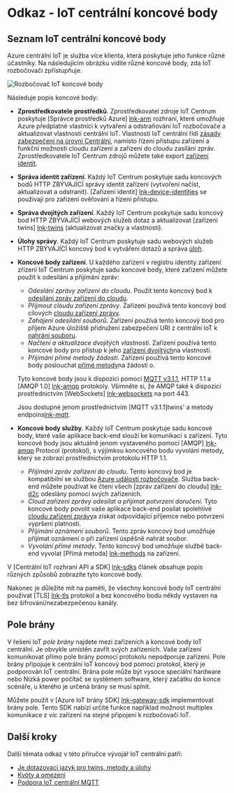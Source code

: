 <properties
 pageTitle="Příručka vývojáře – koncové body IoT centrální | Microsoft Azure"
 description="Azure IoT centrální vývojář Průvodce - referenční informace o IoT centrální koncové body"
 services="iot-hub"
 documentationCenter=".net"
 authors="dominicbetts"
 manager="timlt"
 editor=""/>

<tags
 ms.service="iot-hub"
 ms.devlang="multiple"
 ms.topic="article"
 ms.tgt_pltfrm="na"
 ms.workload="na"
 ms.date="09/30/2016" 
 ms.author="dobett"/>

# <a name="reference---iot-hub-endpoints"></a>Odkaz - IoT centrální koncové body

## <a name="list-of-iot-hub-endpoints"></a>Seznam IoT centrální koncové body

Azure centrální IoT je služba více klienta, která poskytuje jeho funkce různé účastníky. Na následujícím obrázku vidíte různé koncové body, zda IoT rozbočovači zpřístupňuje.

![Rozbočovač IoT koncové body][img-endpoints]

Následuje popis koncové body:

* **Zprostředkovatele prostředků**. Zprostředkovatel zdroje IoT Centrum poskytuje [Správce prostředků Azure] [ lnk-arm] rozhraní, které umožňuje Azure předplatné vlastníci k vytváření a odstraňování IoT rozbočovače a aktualizovat vlastnosti centrální IoT. Vlastnosti IoT centrální řídí [zásady zabezpečení na úrovni Centrální][lnk-accesscontrol], namísto řízení přístupu zařízení a funkční možnosti cloudu zařízení a zařízení do cloudu zasílání zpráv. Zprostředkovatele IoT Centrum zdrojů můžete také export [zařízení identit][lnk-importexport].
* **Správa identit zařízení**. Každý IoT Centrum poskytuje sadu koncových bodů HTTP ZBÝVAJÍCÍ správy identit zařízení (vytvoření načíst, aktualizovat a odstranit). [Zařízení identit] [ lnk-device-identities] se používají pro zařízení ověřování a řízení přístupu.
* **Správa dvojitých zařízení**. Každý IoT Centrum poskytuje sadu koncový bod HTTP ZBÝVAJÍCÍ webových služeb dotaz a aktualizovat [zařízení twins] [ lnk-twins] (aktualizovat značky a vlastnosti).
* **Úlohy správy**. Každý IoT Centrum poskytuje sadu webových služeb HTTP ZBÝVAJÍCÍ koncový bod k vytváření dotazů a správa [úloh][lnk-jobs].
* **Koncové body zařízení**. U každého zařízení v registru identity zařízení zřízení IoT Centrum poskytuje sadu koncové body, které zařízení můžete použít k odesílání a přijímání zpráv:
    - *Odeslání zprávy zařízení do cloudu*. Použít tento koncový bod k [odesílání zpráv zařízení do cloudu][lnk-d2c].
    - *Přijmout cloudu zařízení zprávy*. Zařízení používá tento koncový bod cílových [cloudu zařízení zprávy][lnk-c2d].
    - *Zahájení odesílání souborů*. Zařízení používá tento koncový bod pro příjem Azure úložiště přidružení zabezpečení URI z centrální IoT k [nahrání souboru][lnk-upload].
    - *Načtení a aktualizace dvojitých vlastnosti*. Zařízení používá tento koncové body pro přístup k jeho [zařízení dvojitých][lnk-twins]na vlastnosti.
    - *Přijímání přímé metody žádosti*. Zařízení používá tento koncové body poslouchat [přímé metody][lnk-methods]na žádosti o.

    Tyto koncové body jsou k dispozici pomocí [MQTT v3.1.1][lnk-mqtt], HTTP 1.1 a [AMQP 1.0] [ lnk-amqp] protokoly. Všimněte si, že AMQP také k dispozici prostřednictvím [WebSockets] [ lnk-websockets] na port 443.
    
    Jsou dostupné jenom prostřednictvím [MQTT v3.1.1]twins' a metody endpoins[lnk-mqtt].

* **Koncové body služby**. Každý IoT Centrum poskytuje sadu koncové body, které vaše aplikace back-end slouží ke komunikaci s zařízení. Tyto koncové body jsou aktuálně jenom vystaveného pomocí [AMQP] [ lnk-amqp] Protocol (protokol), s výjimkou koncového bodu vyvolání metody, který se zobrazí prostřednictvím protokolu HTTP 1.1.
    - *Přijímání zpráv zařízení do cloudu*. Tento koncový bod je kompatibilní se službou [Azure události rozbočovače][lnk-event-hubs]. Služba back-end můžete používat ke čtení všech [zpráv zařízení do cloudu] [ lnk-d2c] odeslány pomocí svých zařízeních.
    - *Cloud zařízení zprávy odesílat a přijímat potvrzení doručení*. Tyto koncové body povolit vaše aplikace back-end posílat spolehlivé [cloudu zařízení zprávy][lnk-c2d]a získat odpovídající příjemce nebo potvrzení vypršení platnosti.
    - *Přijímání oznámení souborů*. Tento zpráv koncový bod umožňuje přijímat oznámení o při zařízení úspěšně nahrát soubor. 
    - *Vyvolání přímé metody*. Tento koncový bod umožňuje službě back-end vyvolat [Přímá metoda] [ lnk-methods] na zařízení.

V [Centrální IoT rozhraní API a SDK] [ lnk-sdks] článek obsahuje popis různých způsobů zobrazíte tyto koncové body.

Nakonec je důležité mít na paměti, že všechny koncové body IoT centrální používat [TLS] [ lnk-tls] protokol a bez koncového bodu někdy vystaven na bez šifrování/nezabezpečenou kanály.

## <a name="field-gateways"></a>Pole brány

V řešení IoT *pole brány* najdete mezi zařízeních a koncové body IoT centrální. Je obvykle umístěn zavřít svých zařízeních. Vaše zařízení komunikovat přímo pole brány pomocí protokolu nepodporuje zařízení. Pole brány připojuje k centrální IoT koncový bod pomocí protokol, který je podporován IoT centrální. Brána pole může být vysoce speciální hardware nebo Nízká power počítač se systémem software, který začátku do konce scénáře, u kterého je určená brány se musí splnit.

Můžete použít v [Azure IoT brány SDK] [ lnk-gateway-sdk] implementovat brány pole. Tento SDK nabízí určité funkce například možnost multiplex komunikace z víc zařízení na stejné připojení k rozbočovači IoT.

## <a name="next-steps"></a>Další kroky

Další témata odkaz v této příručce vývojář IoT centrální patří:

- [Je dotazovací jazyk pro twins, metody a úlohy][lnk-devguide-query]
- [Kvóty a omezení][lnk-devguide-quotas]
- [Podpora IoT centrální MQTT][lnk-devguide-mqtt]

[lnk-gateway-sdk]: https://github.com/Azure/azure-iot-gateway-sdk

[img-endpoints]: ./media/iot-hub-devguide-endpoints/endpoints.png
[lnk-amqp]: https://www.amqp.org/
[lnk-mqtt]: http://mqtt.org/
[lnk-websockets]: https://tools.ietf.org/html/rfc6455
[lnk-arm]: ../azure-resource-manager/resource-group-overview.md
[lnk-event-hubs]: http://azure.microsoft.com/documentation/services/event-hubs/

[lnk-tls]: https://tools.ietf.org/html/rfc5246


[lnk-sdks]: iot-hub-devguide-sdks.md
[lnk-accesscontrol]: iot-hub-devguide-security.md#access-control-and-permissions
[lnk-importexport]: iot-hub-devguide-identity-registry.md#import-and-export-device-identities
[lnk-d2c]: iot-hub-devguide-messaging.md#device-to-cloud-messages
[lnk-device-identities]: iot-hub-devguide-identity-registry.md
[lnk-upload]: iot-hub-devguide-file-upload.md
[lnk-c2d]: iot-hub-devguide-messaging.md#cloud-to-device-messages
[lnk-methods]: iot-hub-devguide-direct-methods.md
[lnk-twins]: iot-hub-devguide-device-twins.md
[lnk-query]: iot-hub-devguide-query-language.md
[lnk-jobs]: iot-hub-devguide-jobs.md

[lnk-devguide-quotas]: iot-hub-devguide-quotas-throttling.md
[lnk-devguide-query]: iot-hub-devguide-query-language.md
[lnk-devguide-mqtt]: iot-hub-mqtt-support.md